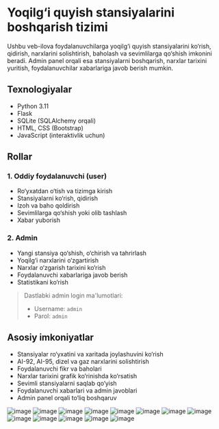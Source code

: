 # Yoqilg‘i quyish stansiyalarini boshqarish tizimi

Ushbu veb-ilova foydalanuvchilarga yoqilg‘i quyish stansiyalarini ko‘rish, qidirish, narxlarini solishtirish, baholash va sevimlilarga qo‘shish imkonini beradi. Admin panel orqali esa stansiyalarni boshqarish, narxlar tarixini yuritish, foydalanuvchilar xabarlariga javob berish mumkin.

## Texnologiyalar

- Python 3.11
- Flask
- SQLite (SQLAlchemy orqali)
- HTML, CSS (Bootstrap)
- JavaScript (interaktivlik uchun)

## Rollar

### 1. Oddiy foydalanuvchi (user)
- Ro‘yxatdan o‘tish va tizimga kirish
- Stansiyalarni ko‘rish, qidirish
- Izoh va baho qoldirish
- Sevimlilarga qo‘shish yoki olib tashlash
- Xabar yuborish

### 2. Admin
- Yangi stansiya qo‘shish, o‘chirish va tahrirlash
- Yoqilg‘i narxlarini o‘zgartirish
- Narxlar o‘zgarish tarixini ko‘rish
- Foydalanuvchi xabarlariga javob berish
- Statistikani ko‘rish

> Dastlabki admin login ma'lumotlari:
> - Username: `admin`
> - Parol: `admin`

## Asosiy imkoniyatlar

- Stansiyalar ro‘yxatini va xaritada joylashuvini ko‘rish
- AI-92, AI-95, dizel va gaz narxlarini solishtirish
- Foydalanuvchi fikr va baholari
- Narxlar tarixini grafik ko‘rinishda ko‘rsatish
- Sevimli stansiyalarni saqlab qo‘yish
- Foydalanuvchi xabarlari va admin javoblari
- Admin panel orqali to‘liq boshqaruv

![image](https://github.com/user-attachments/assets/d8af9a7a-6bfa-46f2-8b6b-dbbb708a722e)
![image](https://github.com/user-attachments/assets/60bcd152-f7e8-4b7e-bb89-37b2742a7d65)
![image](https://github.com/user-attachments/assets/7108a478-32c1-4f65-a854-6eb3990e3c7c)
![image](https://github.com/user-attachments/assets/fc2b57e7-0a27-4c38-b037-4a627e50cdaf)
![image](https://github.com/user-attachments/assets/f6cbc684-2845-4c69-88dc-db7ce2575a14)
![image](https://github.com/user-attachments/assets/d3c36de8-f0fd-4d89-93dc-c525d146ee8a)
![image](https://github.com/user-attachments/assets/0e653378-1d31-4bae-9286-1dec1a4d7f53)
![image](https://github.com/user-attachments/assets/107eb939-2f3d-4a02-8a49-7ba60c8add28)
![image](https://github.com/user-attachments/assets/60a6c5e5-32b0-49f4-bf90-df0d0a300f7e)
![image](https://github.com/user-attachments/assets/bdf38665-371d-4048-bbca-1e4236c1f39b)
![image](https://github.com/user-attachments/assets/90187454-58f8-4946-b2cb-c3d230a04ed2)
![image](https://github.com/user-attachments/assets/c06ea1a9-7839-40c8-ac57-bb110b7c7b26)
![image](https://github.com/user-attachments/assets/8c683948-dd1b-43a8-abb7-fedecb6175a7)









